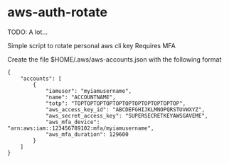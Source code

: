 # aws-auth-rotate


TODO: A lot...

Simple script to rotate personal aws cli key
Requires MFA

Create the file $HOME/.aws/aws-accounts.json  with the following format
```
{
    "accounts": [
        {
            "iamuser": "myiamusername",
            "name": "ACCOUNTNAME",
            "totp": "TOPTOPTOPTOPTOPTOPTOPTOPTOPTOPTOP",
            "aws_access_key_id": "ABCDEFGHIJKLMNOPQRSTUVWXYZ",
            "aws_secret_access_key": "SUPERSECRETKEYAWSGAVEME",
            "aws_mfa_device": "arn:aws:iam::123456789102:mfa/myiamusername",
            "aws_mfa_duration": 129600
        }
    ]
}
```
